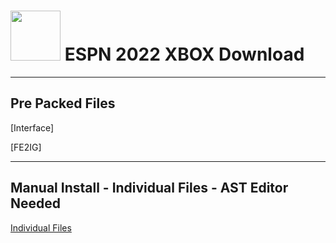 # <img width="80" src="https://github.com/dylanhale/ScorebugMods/blob/main/assets/images/ESPN20-22.png"> ESPN 2022 XBOX Download
---------
## Pre Packed Files
[Interface]

[FE2IG]


---------
## Manual Install - Individual Files - AST Editor Needed
[Individual Files](https://www.mediafire.com/file/jnawhxt1pxvdl8y/ESPN22-Xbox-V20.zip)
